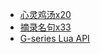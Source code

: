 <!-- docs/_sidebar.md -->
<!-- 
* [](./doc "★")
-->



* [心灵鸡汤x20](/doc/007-01.md)
* [摘录名句x33](/doc/007-02.md)   
* [G-series Lua API](/doc/G-series%20Lua%20API.md)
